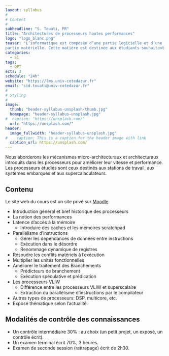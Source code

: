 ```yaml
---
layout: syllabus
#
# Content
#
subheadline: "S. Touati, PR"
title: "Architectures de processeurs hautes performances"
logo: "logo_blanc.png"
teaser: "L’informatique est composée d’une partie logicielle et d’une
partie matérielle. Cette matière est destinée aux étudiants souhaitant approfondir leurs connaissances et compréhension dans le fonctionnement des machines d’aujourd’hui et demain. Ces connaissances sont indispensables pour parfaire vos études en sciences et ingénierie informatiques, mais également pour que vous puissiez écrire des programmes efficaces et performants. Il ne s’agit pas d’un cours de conception de processeurs, mais un cours d’explications des mécanismes internes, vous permettant de comprendre comment le logiciel et le matériel interagissent ensemble."
categories:
  - S1
tags:
  - OPT
ects: 3
schedule: "24h"
website: "https://lms.univ-cotedazur.fr"
email: "sid.touati@univ-cotedazur.fr"
#
# Styling
#
image:
  thumb: "header-syllabus-unsplash-thumb.jpg"
  homepage: "header-syllabus-unsplash.jpg"
#  caption: "https://unsplash.com/"
  url: "https://unsplash.com/"
header:
  image_fullwidth: "header-syllabus-unsplash.jpg"
#    caption: This is a caption for the header image with link
  caption_url: https://unsplash.com/
---
```


Nous aborderons les mécanismes micro-architecturaux et architecturaux introduits
dans les processeurs pour améliorer leur vitesse et performance. Les processeurs
étudiés sont ceux destinés aux stations de travail, aux systèmes embarqués et aux
supercalaculateurs.


## Contenu ##

Le site web du cours est un site privé sur [Moodle](https://lms.univ-cotedazur.fr).

- Introduction général et bref historique des processeurs
- La notion des performances
- Latence d’accès à la mémoire
    - Introduire des caches et les mémoires scratchpad
- Parallélisme d’instructions
  - Gérer les dépendances de données entre instructions
  - Exécution dans le désordre
  - Renommage dynamique de registres
- Résoudre les conflits matériels à l’exécution
- Multiplier les unités fonctionnelles
- Améliorer le traitement des Branchements
  - Prédicteurs de branchement
  - Exécution spéculative et prédication
- Les processeurs VLIW
  - Différence entre les processeurs VLIW et superscalaire
  - Extraction du parallélisme d’instructions par le compilateur
- Autres types de processeurs: DSP, multicore, etc.
- Exposé thématique selon l’actualité.

## Modalités de contrôle des connaissances ##

- Un contrôle intermédiaire 30% : au choix (un petit projet, un exposé, un contrôle écrit).
- Un examen terminal écrit 70%, 3 heures.
- Examen de seconde session (rattrapage) écrit de 2h30.
